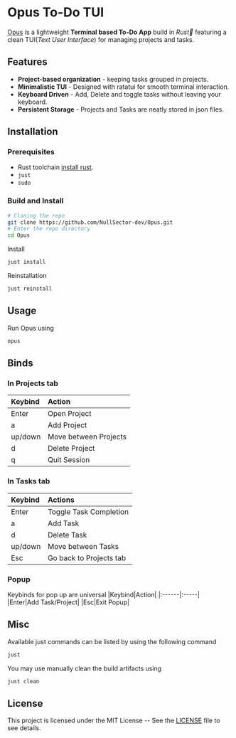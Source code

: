 # Opus To-Do TUI

[Opus](https://www.dictionary.com/browse/opus) is a lightweight **Terminal based To-Do App** build in _Rust🦀_  featuring a clean TUI(_Text User Interface_) for managing projects and tasks.

## Features
- **Project-based organization** - keeping tasks grouped in projects.
- **Minimalistic TUI** - Designed with ratatui for smooth terminal interaction.
- **Keyboard Driven** - Add, Delete and toggle tasks without leaving your keyboard.
- **Persistent Storage** - Projects and Tasks are neatly stored in json files.

## Installation
### Prerequisites
- Rust toolchain [install rust](https://rust-lang.org/tools/install/).
- `just`
- `sudo`

### Build and Install

```bash
# Cloning the repo
git clone https://github.com/NullSector-dev/Opus.git
# Enter the repo directory
cd Opus
```
Install
```bash
just install
```
Reinstallation
```bash
just reinstall
```


## Usage
Run Opus using
```bash
opus
```



## Binds
### In Projects tab
|  Keybind  |        Action       |
| :-------- | :------------------ |
|   Enter   |     Open Project    |
|     a     |     Add  Project    |
|  up/down  |Move between Projects|
|     d     |    Delete Project   |
|     q     |     Quit Session    |

### In Tasks tab
| Keybind | Actions |
|:--------|:--------|
|Enter|Toggle Task Completion|
|a|Add Task|
|d|Delete Task|
|up/down| Move between Tasks|
|Esc|Go back to Projects tab|

### Popup
Keybinds for pop up are universal
|Keybind|Action|
|:------|:-----|
|Enter|Add Task/Project|
|Esc|Exit Popup|

## Misc
Available just commands can be listed by using the following command
```bash
just
```
You may use manually clean the build artifacts using
```bash
just clean
```

## License
This project is licensed under the MIT License -- See the [LICENSE](/LICENSE) file to see details.
